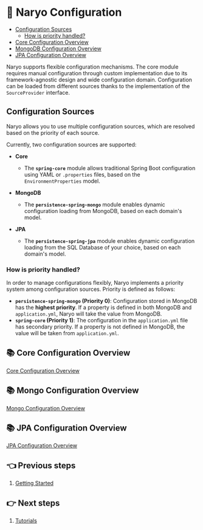 # 🎉 Naryo Configuration

- [Configuration Sources](#configuration-sources)
  - [How is priority handled?](#how-is-priority-handled)
- [Core Configuration Overview](#-core-configuration-overview)
- [MongoDB Configuration Overview](#-mongo-configuration-overview)
- [JPA Configuration Overview](#-jpa-configuration-overview)

Naryo supports flexible configuration mechanisms. The core module requires manual configuration through custom
implementation due to its framework-agnostic design and wide configuration domain. Configuration can be loaded from
different sources thanks to the implementation of the `SourceProvider` interface.

## Configuration Sources

Naryo allows you to use multiple configuration sources, which are resolved based on the priority of each source.

Currently, two configuration sources are supported:

- **Core**
  - The **`spring-core`** module allows traditional Spring Boot configuration using YAML or `.properties` files, based on the `EnvironmentProperties` model.

- **MongoDB**
  - The **`persistence-spring-mongo`** module enables dynamic configuration loading from MongoDB, based on each domain's model.

- **JPA**
    - The **`persistence-spring-jpa`** module enables dynamic configuration loading from the SQL Database of your choice, based on each domain's model.

### How is priority handled?
In order to manage configurations flexibly, Naryo implements a priority system among configuration sources. Priority is defined as follows:

- **`persistence-spring-mongo` (Priority 0)**: Configuration stored in MongoDB has the **highest priority**. If a property is defined in both MongoDB and `application.yml`, Naryo will take the value from MongoDB.
- **`spring-core` (Priority 1)**: The configuration in the `application.yml` file has secondary priority. If a property is not defined in MongoDB, the value will be taken from `application.yml`.

## 📚 Core Configuration Overview

[Core Configuration Overview](./configuration-core.md)

## 📚 Mongo Configuration Overview

[Mongo Configuration Overview](./configuration-mongo.md)

## 📚 JPA Configuration Overview

[JPA Configuration Overview](./configuration-jpa.md)

## 👈 Previous steps

1. [Getting Started](../getting_started.md)

## 👉 Next steps

1. [Tutorials](../tutorials/index.md)
